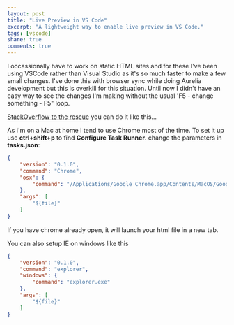 ```yaml
---
layout: post
title: "Live Preview in VS Code"
excerpt: "A lightweight way to enable live preview in VS Code."
tags: [vscode]
share: true
comments: true
---
```


I occassionally have to work on static HTML sites and for these I've been using VSCode rather than Visual Studio as it's so much faster to make a few small changes. I've done this with browser sync while doing Aurelia development but this is overkill for this situation. Until now I didn't have an easy way to see the changes I'm making without the usual 'F5 - change something - F5" loop.

[StackOverflow to the rescue](http://stackoverflow.com/questions/30039512/how-to-view-my-html-code-in-browser-with-visual-studio-code/34800879#34800879) you can do it like this...

As I'm on a Mac at home I tend to use Chrome most of the time. To set it up use **ctrl+shift+p** to find **Configure Task Runner**. change the parameters in **tasks.json**:

```json
{
    "version": "0.1.0",
    "command": "Chrome",
    "osx": {
        "command": "/Applications/Google Chrome.app/Contents/MacOS/Google Chrome"
    },
    "args": [
        "${file}"
    ]
}
```

If you have chrome already open, it will launch your html file in a new tab.

You can also setup IE on windows like this

```json
{
    "version": "0.1.0",
    "command": "explorer",
    "windows": {
        "command": "explorer.exe"
    },
    "args": [
        "${file}"
    ]
}
```